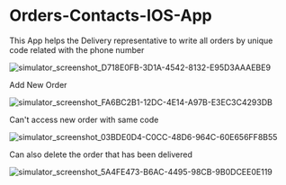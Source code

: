 # Orders-Contacts-IOS-App

This App helps the Delivery representative to write all orders by unique code related with the phone number 


![simulator_screenshot_D718E0FB-3D1A-4542-8132-E95D3AAAEBE9](https://user-images.githubusercontent.com/97084704/208828067-fcab9cf6-5cfd-494f-aecc-3317dac7156f.png)


Add New Order 


![simulator_screenshot_FA6BC2B1-12DC-4E14-A97B-E3EC3C4293DB](https://user-images.githubusercontent.com/97084704/208828123-e08be449-1cac-4beb-8987-4385ff2ec983.png)


Can't access new order with same code 


![simulator_screenshot_03BDE0D4-C0CC-48D6-964C-60E656FF8B55](https://user-images.githubusercontent.com/97084704/208828185-70226ec0-6b5c-4638-a153-8df7c0a23a81.png)

Can also delete the order that has been delivered 


![simulator_screenshot_5A4FE473-B6AC-4495-98CB-9B0DCEE0E119](https://user-images.githubusercontent.com/97084704/208828314-4dfe299b-4d0b-4d5e-a8e4-bc13f188b6f6.png)
